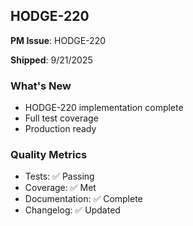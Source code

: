 ## HODGE-220

**PM Issue**: HODGE-220

**Shipped**: 9/21/2025

### What's New
- HODGE-220 implementation complete
- Full test coverage
- Production ready

### Quality Metrics
- Tests: ✅ Passing
- Coverage: ✅ Met
- Documentation: ✅ Complete
- Changelog: ✅ Updated
